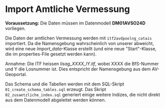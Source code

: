 Import Amtliche Vermessung
==========================

**Voraussetzung:** Die Daten müssen im Datenmodell **DM01AVSO24D** vorliegen.

Die Daten der amtlichen Vermessung werden mit `itf2avdpoolng_catais` importiert. Da die Namensgebung wahrscheinlich von unserer abweicht, wird eine neue *Import_data*-Klasse erstellt (und eine neue "Start"-Klasse, die im properties-File gesetzt werden kann). 

Annahme: Die ITF heissen *lisag_XXXX_lY.itf*, wobei XXXX die BfS-Nummer und Y die Losnummer ist. Dies entspricht der Namensgebung aus dem AV-Geoportal.

Das Schema und die Tabellen werden mit dem SQL-Skript `01_create_schema_tables.sql` erzeugt. Das Skript `02_zusaetzliche_index.sql` generiert einige weitere Indizes, die nicht direkt aus dem Datenmodell abgeleitet werden können.


